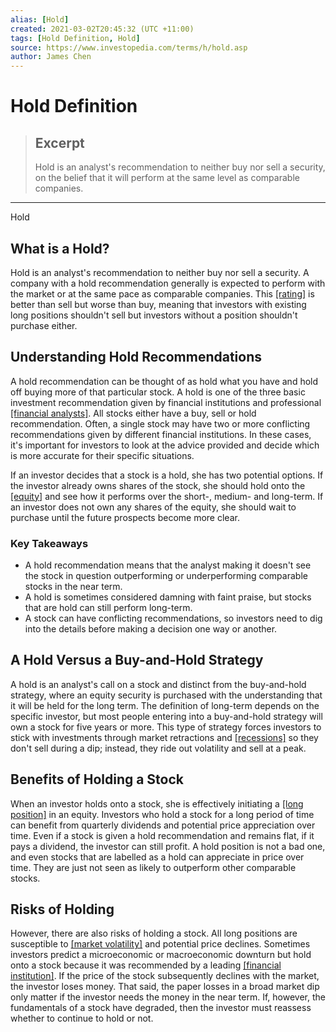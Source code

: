 ```yaml
---
alias: [Hold]
created: 2021-03-02T20:45:32 (UTC +11:00)
tags: [Hold Definition, Hold]
source: https://www.investopedia.com/terms/h/hold.asp
author: James Chen
---
```


# Hold Definition

> ## Excerpt
> Hold is an analyst's recommendation to neither buy nor sell a security, on the belief that it will perform at the same level as comparable companies.

---

Hold
## What is a Hold?

Hold is an analyst's recommendation to neither buy nor sell a security. A company with a hold recommendation generally is expected to perform with the market or at the same pace as comparable companies. This [[rating]](https://www.investopedia.com/terms/r/rating.asp) is better than sell but worse than buy, meaning that investors with existing long positions shouldn't sell but investors without a position shouldn't purchase either.

## Understanding Hold Recommendations

A hold recommendation can be thought of as hold what you have and hold off buying more of that particular stock. A hold is one of the three basic investment recommendation given by financial institutions and professional [[financial analysts]](https://www.investopedia.com/articles/financialcareers/06/financialanalyst.asp). All stocks either have a buy, sell or hold recommendation. Often, a single stock may have two or more conflicting recommendations given by different financial institutions. In these cases, it's important for investors to look at the advice provided and decide which is more accurate for their specific situations.

If an investor decides that a stock is a hold, she has two potential options. If the investor already owns shares of the stock, she should hold onto the [[equity]](https://www.investopedia.com/terms/e/equity.asp) and see how it performs over the short-, medium- and long-term. If an investor does not own any shares of the equity, she should wait to purchase until the future prospects become more clear.

### Key Takeaways

-   A hold recommendation means that the analyst making it doesn't see the stock in question outperforming or underperforming comparable stocks in the near term.
-   A hold is sometimes considered damning with faint praise, but stocks that are hold can still perform long-term.
-   A stock can have conflicting recommendations, so investors need to dig into the details before making a decision one way or another.

## A Hold Versus a Buy-and-Hold Strategy

A hold is an analyst's call on a stock and distinct from the buy-and-hold strategy, where an equity security is purchased with the understanding that it will be held for the long term. The definition of long-term depends on the specific investor, but most people entering into a buy-and-hold strategy will own a stock for five years or more. This type of strategy forces investors to stick with investments through market retractions and [[recessions]](https://www.investopedia.com/terms/r/recession.asp) so they don't sell during a dip; instead, they ride out volatility and sell at a peak.

## Benefits of Holding a Stock

When an investor holds onto a stock, she is effectively initiating a [[long position]](https://www.investopedia.com/terms/l/long.asp) in an equity. Investors who hold a stock for a long period of time can benefit from quarterly dividends and potential price appreciation over time. Even if a stock is given a hold recommendation and remains flat, if it pays a dividend, the investor can still profit. A hold position is not a bad one, and even stocks that are labelled as a hold can appreciate in price over time. They are just not seen as likely to outperform other comparable stocks.

## Risks of Holding

However, there are also risks of holding a stock. All long positions are susceptible to [[market volatility]](https://www.investopedia.com/investing/understanding-volatility-measurements/) and potential price declines. Sometimes investors predict a microeconomic or macroeconomic downturn but hold onto a stock because it was recommended by a leading [[financial institution]](https://www.investopedia.com/terms/f/financialinstitution.asp). If the price of the stock subsequently declines with the market, the investor loses money. That said, the paper losses in a broad market dip only matter if the investor needs the money in the near term. If, however, the fundamentals of a stock have degraded, then the investor must reassess whether to continue to hold or not.
